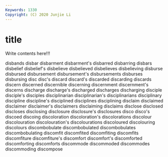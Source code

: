 ```yaml
---
Keywords: 1330
Copyright: (C) 2020 Junjie Li
---
```


# title

Write contents here!!!

disbands 
disbar 
disbarment 
disbarment's 
disbarred 
disbarring 
disbars 
disbelief 
disbelief's 
disbelieve
disbelieved 
disbelieves 
disbelieving 
disburse 
disbursed 
disbursement 
disbursement's 
disbursements 
disburses 
disbursing
disc 
disc's 
discard 
discard's 
discarded 
discarding 
discards 
discern 
discerned 
discernible
discerning 
discernment 
discernment's 
discerns 
discharge 
discharge's 
discharged 
discharges 
discharging 
disciple
disciple's 
disciples 
disciplinarian 
disciplinarian's 
disciplinarians 
disciplinary 
discipline 
discipline's 
disciplined 
disciplines
disciplining 
disclaim 
disclaimed 
disclaimer 
disclaimer's 
disclaimers 
disclaiming 
disclaims 
disclose 
disclosed
discloses 
disclosing 
disclosure 
disclosure's 
disclosures 
disco 
disco's 
discoed 
discoing 
discoloration
discoloration's 
discolorations 
discolour 
discolouration 
discolouration's 
discolourations 
discoloured 
discolouring 
discolours 
discombobulate
discombobulated 
discombobulates 
discombobulating 
discomfit 
discomfited 
discomfiting 
discomfits 
discomfiture 
discomfiture's 
discomfort
discomfort's 
discomforted 
discomforting 
discomforts 
discommode 
discommoded 
discommodes 
discommoding 
discompose 
